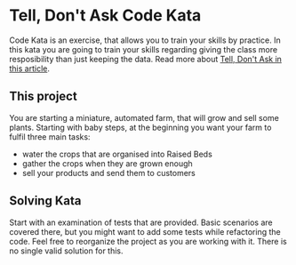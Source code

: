 # Tell, Don't Ask Code Kata

Code Kata is an exercise, that allows you to train your skills by practice. 
In this kata you are going to train your skills regarding giving the class more resposibility than just keeping the data.
Read more about [Tell, Don't Ask in this article](https://pawelpluta.com/tell-dont-ask-learn-to-talk-to-your-objects/).

## This project

You are starting a miniature, automated farm, that will grow and sell some plants.
Starting with baby steps, at the beginning you want your farm to fulfil three main tasks:
 * water the crops that are organised into Raised Beds
 * gather the crops when they are grown enough
 * sell your products and send them to customers

## Solving Kata

Start with an examination of tests that are provided. 
Basic scenarios are covered there, but you might want to add some tests while refactoring the code.
Feel free to reorganize the project as you are working with it.
There is no single valid solution for this.
